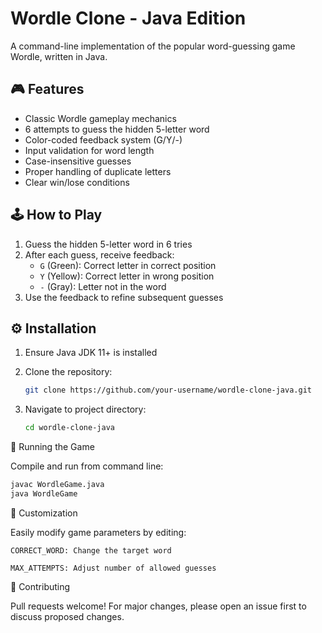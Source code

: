 # Wordle Clone - Java Edition

A command-line implementation of the popular word-guessing game Wordle, written in Java.

## 🎮 Features

- Classic Wordle gameplay mechanics
- 6 attempts to guess the hidden 5-letter word
- Color-coded feedback system (G/Y/-)
- Input validation for word length
- Case-insensitive guesses
- Proper handling of duplicate letters
- Clear win/lose conditions

## 🕹️ How to Play

1. Guess the hidden 5-letter word in 6 tries
2. After each guess, receive feedback:
   - `G` (Green): Correct letter in correct position
   - `Y` (Yellow): Correct letter in wrong position
   - `-` (Gray): Letter not in the word
3. Use the feedback to refine subsequent guesses

## ⚙️ Installation

1. Ensure Java JDK 11+ is installed
2. Clone the repository:

   ```bash
   git clone https://github.com/your-username/wordle-clone-java.git
   
3. Navigate to project directory:

    ```bash
    cd wordle-clone-java

🚀 Running the Game

Compile and run from command line:
```bash
javac WordleGame.java
java WordleGame
```

🔧 Customization

Easily modify game parameters by editing:

    CORRECT_WORD: Change the target word

    MAX_ATTEMPTS: Adjust number of allowed guesses

🤝 Contributing

Pull requests welcome! For major changes, please open an issue first to discuss proposed changes.

